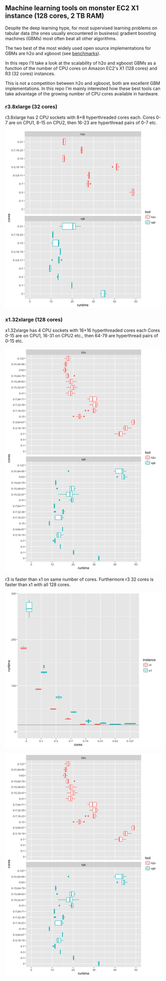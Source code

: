 
## Machine learning tools on monster EC2 X1 instance (128 cores, 2 TB RAM) 

Despite the deep learning hype, for most supervised learning problems on tabular data 
(the ones usually encountered in business) gradient boosting machines (GBMs) most often beat
all other algorithms. 

The two best of the most widely used open source implementations for GBMs 
are h2o and xgboost (see [benchmarks](https://github.com/szilard/benchm-ml)).

In this repo I'll take a look at the scalability of h2o and xgboost GBMs as a function
of the number of CPU cores on Amazon EC2's X1 (128 cores) and R3 (32 cores) instances.

This is not a competition between h2o and xgboost, both are excellent GBM implementations.
In this repo I'm mainly interested how these best tools can take advantage of the 
growing number of CPU cores available in hardware.


### r3.8xlarge (32 cores)

r3.8xlarge has 2 CPU sockets with 8+8 hyperthreaded cores each.
Cores 0-7 are on CPU1, 8-15 on CPU2, then 16-23 are hyperthread pairs of 0-7 etc.

![img](figs/r3-1.png)


### x1.32xlarge (128 cores)

x1.32xlarge has 4 CPU sockets with 16+16 hyperthreaded cores each
Cores 0-15 are on CPU1, 16-31 on CPU2 etc., then 64-79 are hyperthread pairs of 0-15 etc.

![img](figs/x1-1.png)


r3 is faster than x1 on same number of cores. Furthermore r3 32 cores is faster than x1 with all 
128 cores.

![img](figs/h2o-1.png)


![img](figs/x1-1.png)



